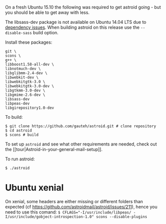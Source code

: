 On a fresh Ubuntu 15.10 the following was required to get astroid going - but you should be able to get away with less.

The libsass-dev package is not available on Ubuntu 14.04 LTS due to [dependency issues](https://github.com/gauteh/astroid/issues/110). When building astroid on this release use the `--disable-sass` build option.

Install these packages:
```
git \
scons \
g++ \
libboost1.58-all-dev \
libnotmuch-dev \
libglibmm-2.4-dev \
libwebkit-dev \
libwebkitgtk-3.0 \
libwebkitgtk-3.0-dev \
libgtkmm-3.0-dev \
libgmime-2.6-dev \
libsass-dev
libpeas-dev
libgirepository1.0-dev
```

To build:
```
$ git clone https://github.com/gauteh/astroid.git # clone repository
$ cd astroid
$ scons # build
```

To set up `astroid` and see what other requirements are needed, check out the [[tour|Astroid-in-your-general-mail-setup]].

To run astroid:
```
$ ./astroid
```

# Ubuntu xenial
On xenial, some headers are either missing or different folders than expected (cf https://github.com/astroidmail/astroid/issues/211), hence you need to use this comand:
`$ CFLAGS="-I/usr/include/libpeas/ -I/usr/include/gobject-introspection-1.0" scons --disable-plugins`